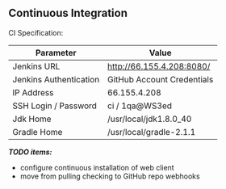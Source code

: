 
Continuous Integration
----------------------

CI Specification:

 Parameter    | Value
 -------------|------------------
 Jenkins URL  | http://66.155.4.208:8080/
 Jenkins Authentication | GitHub Account Credentials
 IP Address   | 66.155.4.208
 SSH Login / Password | ci / 1qa@WS3ed
 Jdk Home     | /usr/local/jdk1.8.0_40
 Gradle Home  | /usr/local/gradle-2.1.1
 
***TODO items:***
* configure continuous installation of web client
* move from pulling checking to GitHub repo webhooks